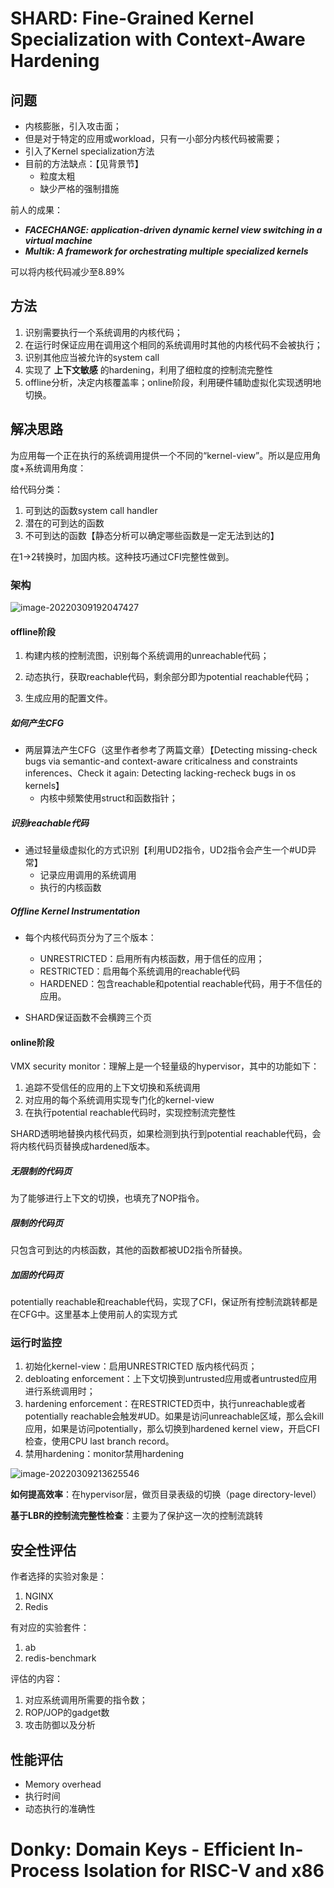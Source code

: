 # SHARD: Fine-Grained Kernel Specialization with Context-Aware Hardening



## 问题

- 内核膨胀，引入攻击面；
- 但是对于特定的应用或workload，只有一小部分内核代码被需要；
- 引入了Kernel specialization方法
- 目前的方法缺点：【见背景节】
  - 粒度太粗
  - 缺少严格的强制措施



前人的成果：

- ***FACECHANGE: application-driven dynamic kernel view switching in a virtual machine***
- ***Multik: A framework for orchestrating multiple specialized kernels***

可以将内核代码减少至8.89%



## 方法

1. 识别需要执行一个系统调用的内核代码；
2. 在运行时保证应用在调用这个相同的系统调用时其他的内核代码不会被执行；
3. 识别其他应当被允许的system call
4. 实现了 **上下文敏感** 的hardening，利用了细粒度的控制流完整性
5. offline分析，决定内核覆盖率；online阶段，利用硬件辅助虚拟化实现透明地切换。



## 解决思路

为应用每一个正在执行的系统调用提供一个不同的“kernel-view”。所以是应用角度+系统调用角度：



给代码分类：

1. 可到达的函数system call handler
2. 潜在的可到达的函数
3. 不可到达的函数【静态分析可以确定哪些函数是一定无法到达的】



在1->2转换时，加固内核。这种技巧通过CFI完整性做到。



### 架构

![image-20220309192047427](C:\Users\xsw\AppData\Roaming\Typora\typora-user-images\image-20220309192047427.png)



#### offline阶段

1. 构建内核的控制流图，识别每个系统调用的unreachable代码；

2. 动态执行，获取reachable代码，剩余部分即为potential reachable代码；

3. 生成应用的配置文件。

   

##### 如何产生CFG

- 两层算法产生CFG（这里作者参考了两篇文章）【Detecting missing-check bugs via semantic-and context-aware criticalness and constraints inferences、Check it again: Detecting lacking-recheck bugs in os kernels】
  - 内核中频繁使用struct和函数指针；



##### 识别reachable代码

- 通过轻量级虚拟化的方式识别【利用UD2指令，UD2指令会产生一个#UD异常】
  - 记录应用调用的系统调用
  - 执行的内核函数



##### Offline Kernel Instrumentation

- 每个内核代码页分为了三个版本：
  - UNRESTRICTED：启用所有内核函数，用于信任的应用；
  - RESTRICTED：启用每个系统调用的reachable代码
  - HARDENED：包含reachable和potential reachable代码，用于不信任的应用。

- SHARD保证函数不会横跨三个页



  

#### online阶段

VMX security monitor：理解上是一个轻量级的hypervisor，其中的功能如下：

1. 追踪不受信任的应用的上下文切换和系统调用
2. 对应用的每个系统调用实现专门化的kernel-view
3. 在执行potential reachable代码时，实现控制流完整性



SHARD透明地替换内核代码页，如果检测到执行到potential reachable代码，会将内核代码页替换成hardened版本。



##### 无限制的代码页

为了能够进行上下文的切换，也填充了NOP指令。



##### 限制的代码页

只包含可到达的内核函数，其他的函数都被UD2指令所替换。



##### 加固的代码页

potentially reachable和reachable代码，实现了CFI，保证所有控制流跳转都是在CFG中。这里基本上使用前人的实现方式



### 运行时监控

1. 初始化kernel-view：启用UNRESTRICTED 版内核代码页；
2. debloating enforcement：上下文切换到untrusted应用或者untrusted应用进行系统调用时；
3. hardening enforcement：在RESTRICTED页中，执行unreachable或者potentially reachable会触发#UD。如果是访问unreachable区域，那么会kill应用，如果是访问potentially，那么切换到hardened kernel view，开启CFI检查，使用CPU last branch record。
4. 禁用hardening：monitor禁用hardening

![image-20220309213625546](C:\Users\xsw\AppData\Roaming\Typora\typora-user-images\image-20220309213625546.png)



**如何提高效率**：在hypervisor层，做页目录表级的切换（page directory-level）



**基于LBR的控制流完整性检查**：主要为了保护这一次的控制流跳转



## 安全性评估

作者选择的实验对象是：

1. NGINX
2. Redis

有对应的实验套件：

1. ab
2. redis-benchmark



评估的内容：

1. 对应系统调用所需要的指令数；
2. ROP/JOP的gadget数
3. 攻击防御以及分析



## 性能评估

- Memory overhead
- 执行时间
- 动态执行的准确性





# Donky: Domain Keys - Efficient In-Process Isolation for RISC-V and x86



